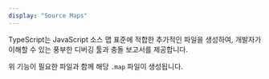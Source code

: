 ```yaml
---
display: "Source Maps"
---
```


TypeScript는 JavaScript 소스 맵 표준에 적합한 추가적인 파일을 생성하여,
개발자가 이해할 수 있는 풍부한 디버깅 툴과 충돌 보고서를 제공합니다.

위 기능이 필요한 파일과 함께 해당 `.map` 파일이 생성됩니다.
